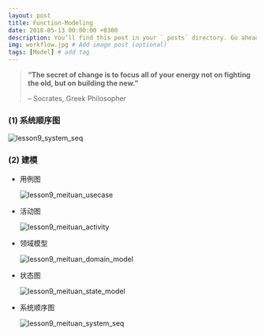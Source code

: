 ```yaml
---
layout: post
title: Function-Modeling
date: 2018-05-13 00:00:00 +0300
description: You’ll find this post in your `_posts` directory. Go ahead and edit it and re-build the site to see your changes. # Add post description (optional)
img: workflow.jpg # Add image post (optional)
tags: [Model] # add tag
---
```


> 
>
> **“The secret of change is to focus all of your energy not on fighting the old, but on building the new.”**
>
> – Socrates, Greek Philosopher
>
> 



### (1) 系统顺序图

![lesson9_system_seq]({{site.baseurl}}/assets/img/lesson9_system_seq.png)

### (2) 建模

- 用例图

  ![lesson9_meituan_usecase]({{site.baseurl}}/assets/img/lesson9_meituan_usecase.png)


- 活动图

  ![lesson9_meituan_activity]({{site.baseurl}}/assets/img/lesson9_meituan_activity.png)

- 领域模型

  ![lesson9_meituan_domain_model]({{site.baseurl}}/assets/img/lesson9_meituan_domain_model.png)

- 状态图

  ![lesson9_meituan_state_model]({{site.baseurl}}/assets/img/lesson9_meituan_state_model.png)

- 系统顺序图

  ![lesson9_meituan_system_seq]({{site.baseurl}}/assets/img/lesson9_meituan_system_seq.png)